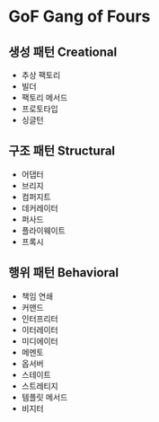# GoF Gang of Fours

## 생성 패턴 Creational

- 추상 팩토리
- 빌더
- 팩토리 메서드
- 프로토타입
- 싱글턴

## 구조 패턴 Structural

- 어댑터
- 브리지
- 컴퍼지트
- 데커레이터
- 퍼사드
- 플라이웨이트
- 프록시

## 행위 패턴 Behavioral

- 책임 연쇄
- 커맨드
- 인터프리터
- 이터레이터
- 미디에이터
- 메멘토
- 옵서버
- 스테이트
- 스트레티지
- 템플릿 메서드
- 비지터